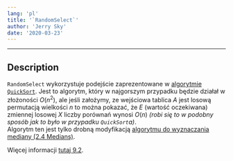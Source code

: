 ```yaml
---
lang: 'pl'
title: '`RandomSelect`'
author: 'Jerry Sky'
date: '2020-03-23'
---
```


---

## Description

`RandomSelect` wykorzystuje podejście zaprezentowane w [algorytmie `QuickSort`](../2020-03-11/quick-sort.md). Jest to algorytm, który w najgorszym przypadku będzie działał w złożoności $O(n^2)$, ale jeśli założymy, ze wejściowa tablica $A$ jest losową permutacją wielkości $n$ to można pokazać, że $E$ (wartość oczekiwana) zmiennej losowej $X$ liczby porównań wynosi $O(n)$ *(robi się to w podobny sposób jak to było w przypadku `QuickSort`a)*.\
Algorytm ten jest tylko drobną modyfikacją [algorytmu do wyznaczania mediany (2.4 Medians)][algorithms].

Więcej informacji [tutaj 9.2](https://web.ist.utl.pt/~fabio.ferreira/material/asa/clrs.pdf).

[algorithms]: http://algorithmics.lsi.upc.edu/docs/Dasgupta-Papadimitriou-Vazirani.pdf
